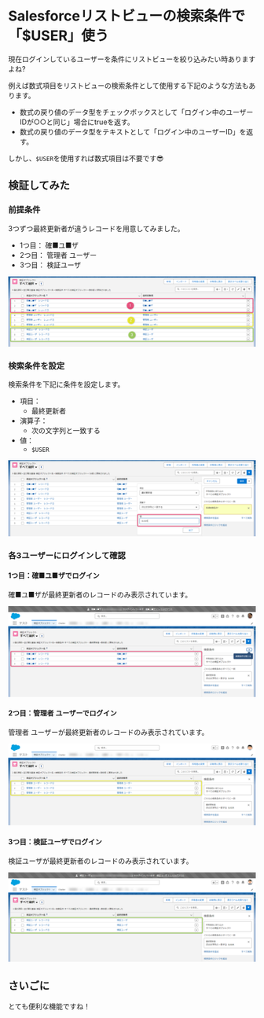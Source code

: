 # Salesforceリストビューの検索条件で「$USER」使う 
現在ログインしているユーザーを条件にリストビューを絞り込みたい時ありますよね?  

例えば数式項目をリストビューの検索条件として使用する下記のような方法もあります。  
* 数式の戻り値のデータ型をチェックボックスとして「ログイン中のユーザーIDが○○と同じ」場合にtrueを返す。  
* 数式の戻り値のデータ型をテキストとして「ログイン中のユーザーID」を返す。 

しかし、`$USER`を使用すれば数式項目は不要です😎  

## 検証してみた
### 前提条件
3つずつ最終更新者が違うレコードを用意してみました。  
* 1つ目： 確■ユ■ザ  
* 2つ目： 管理者 ユーザー  
* 3つ目： 検証ユーザ  

![リストビュー全レコード表示](/docs/listview_all.png)  

### 検索条件を設定
検索条件を下記に条件を設定します。  
* 項目：  
  * 最終更新者  
* 演算子：
  * 次の文字列と一致する  
* 値：
  * `$USER`

![検索条件](/docs/listview_filter.png)  

### 各3ユーザーにログインして確認

#### 1つ目：確■ユ■ザでログイン
確■ユ■ザが最終更新者のレコードのみ表示されています。  

![リストビュー1](/docs/listview_1.png)  

#### 2つ目：管理者 ユーザーでログイン
管理者 ユーザーが最終更新者のレコードのみ表示されています。  

![リストビュー2](/docs/listview_2.png)  

#### 3つ目：検証ユーザでログイン
検証ユーザが最終更新者のレコードのみ表示されています。  

![リストビュー3](/docs/listview_3.png)  

## さいごに
とても便利な機能ですね！
